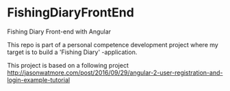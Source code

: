 # FishingDiaryFrontEnd

Fishing Diary Front-end with Angular

This repo is part of a personal competence development project where my target is to build a 'Fishing Diary' -application. 

This project is based on a following project http://jasonwatmore.com/post/2016/09/29/angular-2-user-registration-and-login-example-tutorial
